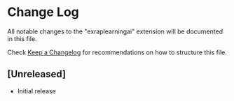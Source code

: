 # Change Log

All notable changes to the "exraplearningai" extension will be documented in this file.

Check [Keep a Changelog](http://keepachangelog.com/) for recommendations on how to structure this file.

## [Unreleased]

- Initial release